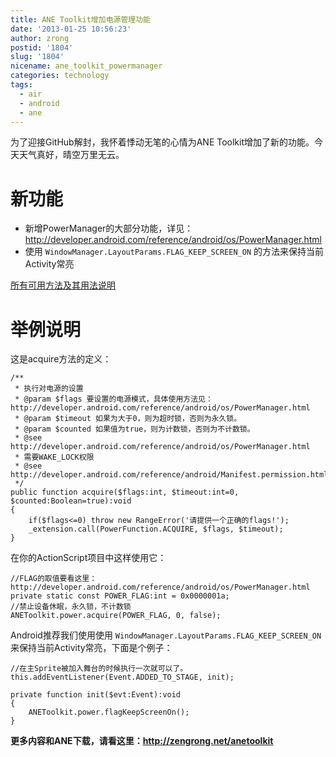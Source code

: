 ```yaml
---
title: ANE Toolkit增加电源管理功能
date: '2013-01-25 10:56:23'
author: zrong
postid: '1804'
slug: '1804'
nicename: ane_toolkit_powermanager
categories: technology
tags:
  - air
  - android
  - ane
---
```


为了迎接GitHub解封，我怀着悸动无笔的心情为ANE Toolkit增加了新的功能。今天天气真好，晴空万里无云。

# 新功能

-   新增PowerManager的大部分功能，详见：<http://developer.android.com/reference/android/os/PowerManager.html>
-   使用 `WindowManager.LayoutParams.FLAG_KEEP_SCREEN_ON` 的方法来保持当前Activity常亮

[所有可用方法及其用法说明](http://zrong.github.io/anetoolkit/doc/org/zengrong/ane/tool/PowerCont.html)

# 举例说明

这是acquire方法的定义：<!--more-->

``` {lang="actionscript"}
/**
 * 执行对电源的设置
 * @param $flags 要设置的电源模式，具体使用方法见：http://developer.android.com/reference/android/os/PowerManager.html
 * @param $timeout 如果为大于0，则为超时锁，否则为永久锁。
 * @param $counted 如果值为true，则为计数锁，否则为不计数锁。
 * @see http://developer.android.com/reference/android/os/PowerManager.html
 * 需要WAKE_LOCK权限
 * @see http://developer.android.com/reference/android/Manifest.permission.html#WAKE_LOCK
 */ 
public function acquire($flags:int, $timeout:int=0, $counted:Boolean=true):void
{
    if($flags<=0) throw new RangeError('请提供一个正确的flags!');
    _extension.call(PowerFunction.ACQUIRE, $flags, $timeout);
}
```

在你的ActionScript项目中这样使用它：

``` {lang="actionscript"}
//FLAG的取值要看这里：http://developer.android.com/reference/android/os/PowerManager.html
private static const POWER_FLAG:int = 0x0000001a;
//禁止设备休眠，永久锁，不计数锁
ANEToolkit.power.acquire(POWER_FLAG, 0, false); 
```

Android推荐我们使用使用 `WindowManager.LayoutParams.FLAG_KEEP_SCREEN_ON`
来保持当前Activity常亮，下面是个例子：

``` {lang="actionscript"}
//在主Sprite被加入舞台的时候执行一次就可以了。
this.addEventListener(Event.ADDED_TO_STAGE, init);

private function init($evt:Event):void
{
    ANEToolkit.power.flagKeepScreenOn();
}
```

**更多内容和ANE下载，请看这里：<http://zengrong.net/anetoolkit>**

